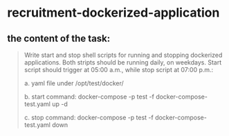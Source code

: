 # recruitment-dockerized-application

## the content of the task:

> Write start and stop shell scripts for running and stopping dockerized applications. Both stripts should be running daily, on weekdays. Start script should trigger at 05:00 a.m., while stop script at 07:00 p.m.:
>
> a. yaml file under /opt/test/docker/
>
> b. start command: docker-compose -p test -f docker-compose-test.yaml up -d
>
> c. stop command: docker-compose -p test -f docker-compose-test.yaml down
